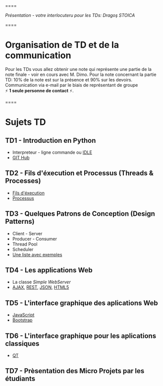 
====

_Présentation - votre interlocuteru pour les TDs: Dragoş STOICA_

====

# Organisation de TD et de la communication
Pour les TDs vous allez obtenir une note qui représente une partie de la note finale - voir en cours avec M. Dimo. 
Pour la note concernant la partie TD: 10% de la note est sur la présence et 90% sur les devoirs. 
Communication via e-mail par le biais de représentant de groupe  
:zap: **1 seule personne de contact** :zap:.

====


# Sujets TD

## TD1 - Introduction en Python
* Interpreteur - ligne commande ou [IDLE](https://docs.python.org/2/library/idle.html) 
* [GIT Hub](https://github.com/)

## TD2 - Fils d'éxecution et Processus (Threads & Processes)
* [Fils d'éxecution](https://www.tutorialspoint.com/python/python_multithreading.htm)
* [Processus](https://docs.python.org/2/library/multiprocessing.html)

## TD3 - Quelques Patrons de Conception (Design Patterns)
* Client - Server
* Producer - Consumer
* Thread Pool
* Scheduler
* [Une liste avec exemples](https://github.com/faif/python-patterns)

## TD4 - Les applications Web
* La classe _Simple WebServer_
* [AJAX](https://fr.wikipedia.org/wiki/Ajax_(informatique)), [REST](https://fr.wikipedia.org/wiki/Representational_state_transfer), [JSON](http://json.org/), [HTML5](https://developer.mozilla.org/en-US/docs/Web/Guide/HTML/HTML5)

## TD5 - L'interface graphique des aplications Web
* [JavaScript](https://developer.mozilla.org/en-US/docs/Web/JavaScript)
* [Bootstrap](http://getbootstrap.com/)

## TD6 - L'interface graphique pour les aplications classiques
* [QT](https://www.qt.io/)

## TD7 - Prèsentation des Micro Projets par les étudiants





